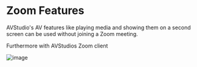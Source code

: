 # Zoom Features
AVStudio's AV features like playing media and showing them on a second screen can be used without joining a Zoom meeting. 

Furthermore with AVStudios Zoom client 



![image](https://github.com/avstudiojw/avstudio/assets/166111109/3f606b53-d68c-4647-9137-53cc06490212)
